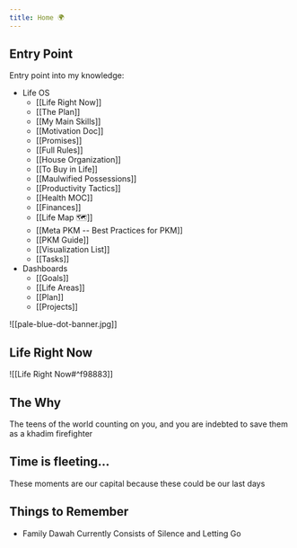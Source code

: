 ```yaml
---
title: Home 🌍
---
```

## Entry Point
Entry point into my knowledge:
- Life OS
	- [[Life Right Now]]
	- [[The Plan]]
	- [[My Main Skills]]
	- [[Motivation Doc]]
	- [[Promises]]
	- [[Full Rules]]
	- [[House Organization]]
	- [[To Buy in Life]]
	- [[Maulwified Possessions]]
	- [[Productivity Tactics]]
	- [[Health MOC]] 
	- [[Finances]]
	- [[Life Map 🗺]] 
	- [[Meta PKM -- Best Practices for PKM]] 
	- [[PKM Guide]]
	- [[Visualization List]]
	- [[Tasks]]
- Dashboards
	- [[Goals]]
	- [[Life Areas]]
	- [[Plan]]
	- [[Projects]]

![[pale-blue-dot-banner.jpg]]
## Life Right Now
![[Life Right Now#^f98883]]
## The Why
The teens of the world counting on you, and you are indebted to save them as a khadim firefighter
## Time is fleeting...
These moments are our capital because these could be our last days
## Things to Remember
- Family Dawah Currently Consists of Silence and Letting Go
